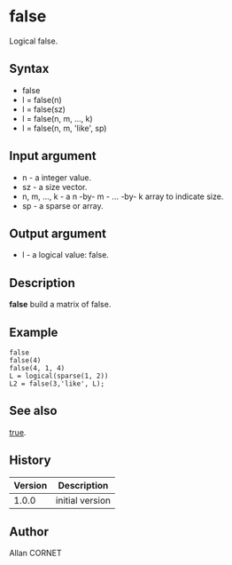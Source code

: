 

# false

Logical false.

## Syntax

- false
- l = false(n)
- l = false(sz)
- l = false(n, m, ..., k)
- l = false(n, m, 'like', sp)

## Input argument

 - n - a integer value.
 - sz - a size vector.
 - n, m, ..., k - a n -by- m - ... -by- k array to indicate size.
 - sp - a sparse or array.

## Output argument

 - l - a logical value: false.

## Description


  <p><b>false</b> build a matrix of false.</p>


## Example

```Nelson
false
false(4)
false(4, 1, 4)
L = logical(sparse(1, 2))
L2 = false(3,'like', L);
```

## See also

[true](true.md).
## History

|Version|Description|
|------|------|
|1.0.0|initial version|


## Author

Allan CORNET



